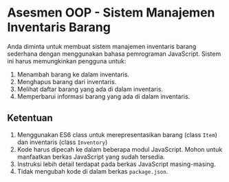 # Asesmen OOP - Sistem Manajemen Inventaris Barang
Anda diminta untuk membuat sistem manajemen inventaris barang sederhana dengan menggunakan bahasa pemrograman JavaScript.
Sistem ini harus memungkinkan pengguna untuk:
1. Menambah barang ke dalam inventaris.
2. Menghapus barang dari inventaris.
3. Melihat daftar barang yang ada di dalam inventaris.
4. Memperbarui informasi barang yang ada di dalam inventaris.

## Ketentuan
1. Menggunakan ES6 class untuk merepresentasikan barang (class `Item`) dan inventaris (class `Inventory`)
2. Kode harus dipecah ke dalam beberapa modul JavaScript. Mohon untuk manfaatkan berkas JavaScript yang sudah tersedia.
3. Instruksi lebih detail terdapat pada berkas JavaScript masing-masing.
4. Tidak mengubah kode di dalam berkas `package.json`.